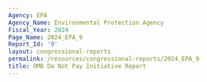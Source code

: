 ```yaml
---
Agency: EPA
Agency_Name: Environmental Protection Agency
Fiscal_Year: 2024
Page_Name: 2024_EPA_9
Report_Id: '9'
layout: congressional-reports
permalink: /resources/congressional-reports/2024_EPA_9
title: OMB Do Not Pay Initiative Report
---
```

